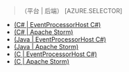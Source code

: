 > （平台 | 后端）
> [AZURE.SELECTOR]
- [(C# | EventProcessorHost C#)](/documentation/articles/event-hubs-dotnet-standard-getstarted-send/)
- [(C# | Apache Storm)](/documentation/articles/event-hubs-dotnet-standard-getstarted-send/)
- [(Java | EventProcessorHost C#)](/documentation/articles/event-hubs-java-get-started-send/)
- [(Java | Apache Storm)](/documentation/articles/event-hubs-java-get-started-send/)
- [(C | EventProcessorHost C#)](/documentation/articles/event-hubs-c-getstarted-send/)
- [(C | Apache Storm)](/documentation/articles/event-hubs-c-getstarted-send/)
<!--HONumber=41-->
